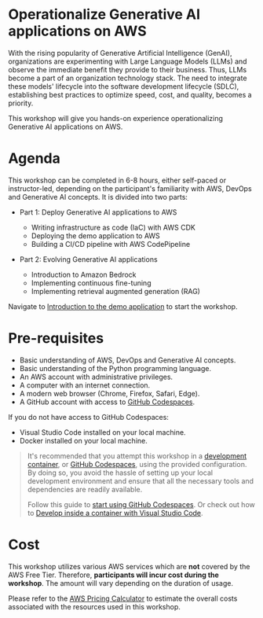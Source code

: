 # Operationalize Generative AI applications on AWS

With the rising popularity of Generative Artificial Intelligence (GenAI), organizations are experimenting with Large Language Models (LLMs) and observe the immediate benefit they provide to their business. Thus, LLMs become a part of an organization technology stack. The need to integrate these models' lifecycle into the software development lifecycle (SDLC), establishing best practices to optimize speed, cost, and quality, becomes a priority. 

This workshop will give you hands-on experience operationalizing Generative AI applications on AWS.

# Agenda

This workshop can be completed in 6-8 hours, either self-paced or instructor-led, depending on the participant's familiarity with AWS, DevOps and Generative AI concepts. It is divided into two parts:
- Part 1: Deploy Generative AI applications to AWS
    - Writing infrastructure as code (IaC) with AWS CDK
    - Deploying the demo application to AWS
    - Building a CI/CD pipeline with AWS CodePipeline

- Part 2: Evolving Generative AI applications
    - Introduction to Amazon Bedrock
    - Implementing continuous fine-tuning
    - Implementing retrieval augmented generation (RAG)

Navigate to [Introduction to the demo application](/00-introduction-to-the-demo-application.md) to start the workshop.


# Pre-requisites

- Basic understanding of AWS, DevOps and Generative AI concepts.
- Basic understanding of the Python programming language.
- An AWS account with administrative privileges.
- A computer with an internet connection.
- A modern web browser (Chrome, Firefox, Safari, Edge).
- A GitHub account with access to [GitHub Codespaces](https://github.com/features/codespaces).

If you do not have access to GitHub Codespaces:
- Visual Studio Code installed on your local machine.
- Docker installed on your local machine.

> It's recommended that you attempt this workshop in a [development container](https://containers.dev/), or [GitHub Codespaces](https://github.com/features/codespaces), using the provided configuration. By doing so, you avoid the hassle of setting up your local development environment and ensure that all the necessary tools and dependencies are readily available. 
> 
> Follow this guide to [start using GitHub Codespaces](https://docs.github.com/en/codespaces/getting-started/quickstart).
> Or check out how to [Develop inside a container with Visual Studio Code](https://code.visualstudio.com/docs/devcontainers/containers).

# Cost

This workshop utilizes various AWS services which are __not__ covered by the AWS Free Tier. Therefore, __participants will incur cost during the workshop__. The amount will vary depending on the duration of usage. 

Please refer to the [AWS Pricing Calculator](https://calculator.aws/#/) to estimate the overall costs associated with the resources used in this workshop.